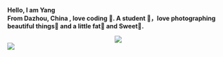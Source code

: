 **Hello, I am Yang<br />
From Dazhou, China , love coding 🐑. A student 🏫，love photographing beautiful things🌿 and a little fat🍔 and Sweet🍬.**<br />
<div align="center"> <img src="https://profile-counter.glitch.me/yangfu4139-hub/count.svg" /> </div>
<img
src="https://readme-typing-svg.herokuapp.com/?lines=我怀念的是无话不说;我怀念的是一起做梦&font=Roboto" />
